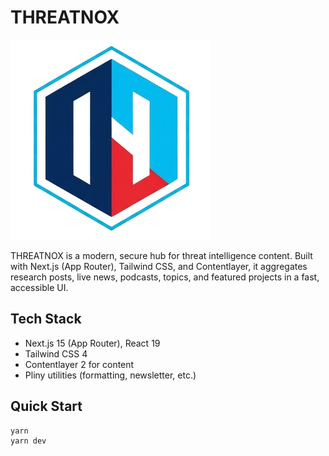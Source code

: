 # THREATNOX

![THREATNOX](/THREATNOX_logo.png)

THREATNOX is a modern, secure hub for threat intelligence content. Built with Next.js (App Router), Tailwind CSS, and Contentlayer, it aggregates research posts, live news, podcasts, topics, and featured projects in a fast, accessible UI.

## Tech Stack

- Next.js 15 (App Router), React 19
- Tailwind CSS 4
- Contentlayer 2 for content
- Pliny utilities (formatting, newsletter, etc.)

## Quick Start

```bash
yarn
yarn dev
```
